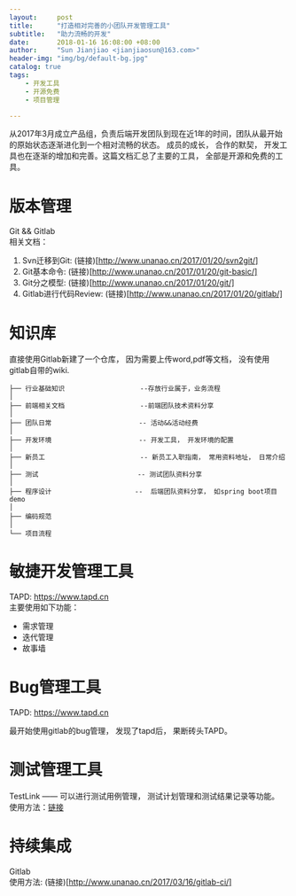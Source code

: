```yaml
---
layout:     post
title:      "打造相对完善的小团队开发管理工具"
subtitle:   "助力流畅的开发"
date:       2018-01-16 16:08:00 +08:00
author:     "Sun Jianjiao <jianjiaosun@163.com>"
header-img: "img/bg/default-bg.jpg"
catalog: true
tags:
    - 开发工具
    - 开源免费
    - 项目管理

---
```


从2017年3月成立产品组，负责后端开发团队到现在近1年的时间，团队从最开始的原始状态逐渐进化到一个相对流畅的状态。 成员的成长， 合作的默契， 开发工具也在逐渐的增加和完善。这篇文档汇总了主要的工具， 全部是开源和免费的工具。

# 版本管理
Git && Gitlab  
相关文档：
1. Svn迁移到Git:
(链接)[http://www.unanao.cn/2017/01/20/svn2git/]
2. Git基本命令: (链接)[http://www.unanao.cn/2017/01/20/git-basic/]
3. Git分之模型: (链接)[http://www.unanao.cn/2017/01/20/git/]
4. Gitlab进行代码Review: (链接)[http://www.unanao.cn/2017/01/20/gitlab/]

# 知识库
直接使用Gitlab新建了一个仓库， 因为需要上传word,pdf等文档， 没有使用gitlab自带的wiki.
```
├── 行业基础知识                   --存放行业属于，业务流程
│  
├── 前端相关文档                   --前端团队技术资料分享
│  
├── 团队日常                      -- 活动&&活动经费
│  
├── 开发环境                      -- 开发工具， 开发环境的配置
│  
├── 新员工                        -- 新员工入职指南， 常用资料地址， 日常介绍
│  
├── 测试                         -- 测试团队资料分享
│  
├── 程序设计                     --  后端团队资料分享， 如spring boot项目demo
│  
├── 编码规范                     
│  
└── 项目流程

```

# 敏捷开发管理工具
TAPD: https://www.tapd.cn  
主要使用如下功能：
* 需求管理
* 迭代管理
* 故事墙

# Bug管理工具
TAPD: https://www.tapd.cn

最开始使用gitlab的bug管理， 发现了tapd后， 果断砖头TAPD。

# 测试管理工具
TestLink —— 可以进行测试用例管理， 测试计划管理和测试结果记录等功能。
使用方法：[链接](http://www.unanao.cn/2017/10/01/testlink/)

# 持续集成
Gitlab  
使用方法: (链接)[http://www.unanao.cn/2017/03/16/gitlab-ci/]
